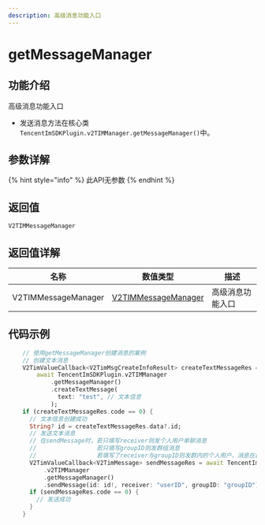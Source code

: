 ```yaml
---
description: 高级消息功能入口
---
```


# getMessageManager

## 功能介绍

高级消息功能入口

* 发送消息方法在核心类 `TencentImSDKPlugin.v2TIMManager.getMessageManager()`中。

## 参数详解

{% hint style="info" %}
此API无参数
{% endhint %}

## 返回值

```dart
V2TIMMessageManager
```

## 返回值详解

| 名称                  | 数值类型                                           | 描述       |
| ------------------- | ---------------------------------------------- | -------- |
| V2TIMMessageManager | [V2TIMMessageManager](../v2timmessagemanager/) | 高级消息功能入口 |

## 代码示例  &#x20;

```dart
    // 使用getMessageManager创建消息的案例
    // 创建文本消息
    V2TimValueCallback<V2TimMsgCreateInfoResult> createTextMessageRes =
        await TencentImSDKPlugin.v2TIMManager
            .getMessageManager()
            .createTextMessage(
              text: "test", // 文本信息
            );
    if (createTextMessageRes.code == 0) {
      // 文本信息创建成功
      String? id = createTextMessageRes.data?.id;
      // 发送文本消息
      // 在sendMessage时，若只填写receiver则发个人用户单聊消息
      //                 若只填写groupID则发群组消息
      //                 若填写了receiver与groupID则发群内的个人用户，消息在群聊中显示，只有指定receiver能看见
      V2TimValueCallback<V2TimMessage> sendMessageRes = await TencentImSDKPlugin
          .v2TIMManager
          .getMessageManager()
          .sendMessage(id: id!, receiver: "userID", groupID: "groupID");
      if (sendMessageRes.code == 0) {
        // 发送成功
      }
    }
```
